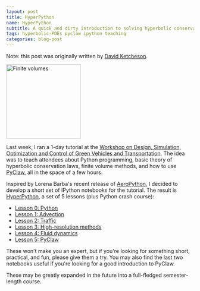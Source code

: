 ```yaml
---
layout: post
title: HyperPython
name: HyperPython
subtitle: A quick and dirty introduction to solving hyperbolic conservation laws
tags: hyperbolic-PDEs pyclaw ipython teaching
categories: blog-post
---
```

Note: this post was originally written by [David Ketcheson](http://www.davidketcheson.info/2014/05/28/hyperpython.html).

<img src="https://raw.githubusercontent.com/ketch/HyperPython/master/figures/finite_volume.png" alt="Finite volumes" height="200" align="center">

Last week, I ran a 1-day tutorial at the
[Workshop on Design, Simulation, Optimization and Control of Green Vehicles and Transportation](http://jkk.sze.hu/en_GB/program).  The idea was to teach attendees about Python programming,
basic theory of hyperbolic conservation laws, finite volume methods, and how to use
[PyClaw](http://clawpack.github.io/doc/pyclaw/), all in the space of a few hours.

Inspired by Lorena Barba's recent release of
[AeroPython](http://lorenabarba.com/blog/announcing-aeropython/),
I decided to develop a short set of IPython notebooks for the tutorial.
The result is [HyperPython](https://github.com/ketch/HyperPython),
a set of 5 lessons (plus Python crash course):

- [Lesson 0: Python](http://nbviewer.ipython.org/github/ketch/HyperPython/blob/master/Lesson_00_Python.ipynb)
- [Lesson 1: Advection](http://nbviewer.ipython.org/github/ketch/HyperPython/blob/master/Lesson_01_Advection.ipynb)
- [Lesson 2: Traffic](http://nbviewer.ipython.org/github/ketch/HyperPython/blob/master/Lesson_02_Traffic.ipynb)
- [Lesson 3: High-resolution methods](http://nbviewer.ipython.org/github/ketch/HyperPython/blob/master/Lesson_03_High-resolution_methods.ipynb)
- [Lesson 4: Fluid dynamics](http://nbviewer.ipython.org/github/ketch/HyperPython/blob/master/Lesson_04_Fluid_dynamics.ipynb)
- [Lesson 5: PyClaw](http://nbviewer.ipython.org/github/ketch/HyperPython/blob/master/Lesson_05_PyClaw.ipynb)

These won't make you an expert, but if you're looking for something short,
practical, and fun, please give them a try.  You may also find the last two
notebooks useful if you're looking for a good introduction to PyClaw.

These may be greatly expanded in the future into a full-fledged semester-length course.
